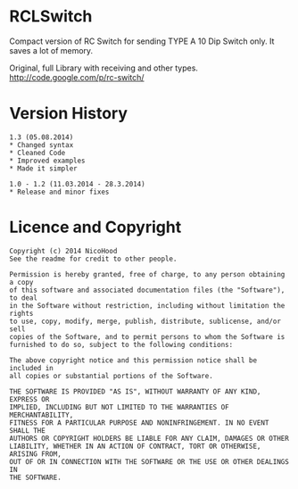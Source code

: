 RCLSwitch
=========

Compact version of RC Switch for sending TYPE A 10 Dip Switch only.
It saves a lot of memory.

Original, full Library with receiving and other types.
http://code.google.com/p/rc-switch/

Version History
===============
```
1.3 (05.08.2014)
* Changed syntax
* Cleaned Code
* Improved examples
* Made it simpler

1.0 - 1.2 (11.03.2014 - 28.3.2014)
* Release and minor fixes
```

Licence and Copyright
=====================

```
Copyright (c) 2014 NicoHood
See the readme for credit to other people.

Permission is hereby granted, free of charge, to any person obtaining a copy
of this software and associated documentation files (the "Software"), to deal
in the Software without restriction, including without limitation the rights
to use, copy, modify, merge, publish, distribute, sublicense, and/or sell
copies of the Software, and to permit persons to whom the Software is
furnished to do so, subject to the following conditions:

The above copyright notice and this permission notice shall be included in
all copies or substantial portions of the Software.

THE SOFTWARE IS PROVIDED "AS IS", WITHOUT WARRANTY OF ANY KIND, EXPRESS OR
IMPLIED, INCLUDING BUT NOT LIMITED TO THE WARRANTIES OF MERCHANTABILITY,
FITNESS FOR A PARTICULAR PURPOSE AND NONINFRINGEMENT. IN NO EVENT SHALL THE
AUTHORS OR COPYRIGHT HOLDERS BE LIABLE FOR ANY CLAIM, DAMAGES OR OTHER
LIABILITY, WHETHER IN AN ACTION OF CONTRACT, TORT OR OTHERWISE, ARISING FROM,
OUT OF OR IN CONNECTION WITH THE SOFTWARE OR THE USE OR OTHER DEALINGS IN
THE SOFTWARE.
```